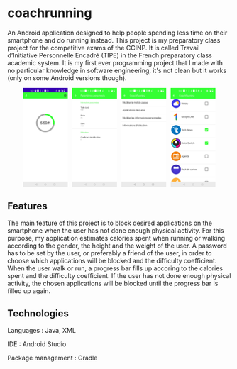 # coachrunning

An Android application designed to help people spending less time on their smartphone and do running instead. This project is my preparatory class project for the competitive exams of the CCINP. It is called Travail d’Initiative Personnelle Encadré (TIPE) in the French preparatory class academic system. It is my first ever programming project that I made with no particular knowledge in software engineering, it's not clean but it works (only on some Android versions though). 


<div style="display:flex; justify-content:center; gap:10px; width:100%;">
  <img src="screenshots/Screenshot_20220519-193130.jpg" alt="Image 1" style="width: 20%;">
  <img src="screenshots/Screenshot_20220519-180233.jpg" alt="Image 2" style="width: 20%;">
  <img src="screenshots/Screenshot_20220519-180158.jpg" alt="Image 3" style="width: 20%;">
  <img src="screenshots/Screenshot_20220519-180222.jpg" alt="Image 3" style="width: 20%;">
</div>

## Features

The main feature of this project is to block desired applications on the smartphone when the user has not done enough physical activity. For this purpose, my application estimates calories spent when running or walking according to the gender, the height and the weight of the user. A password has to be set by the user, or preferably a friend of the user, in order to choose which applications will be blocked and the difficulty coefficient. When the user walk or run, a progress bar fills up accoring to the calories spent and the difficulty coefficient. If the user has not done enough physical activity, the chosen applications will be blocked until the progress bar is filled up again. 

## Technologies

Languages : Java, XML

IDE : Android Studio

Package management : Gradle 
